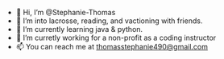 - 👋 Hi, I’m @Stephanie-Thomas
- 👀 I’m into lacrosse, reading, and vactioning with friends.
- 🌱 I’m currently learning java & python.
- 💞️ I’m curretly working for a non-profit as a coding instructor
- 📫 You can reach me at thomasstephanie490@gmail.com

<!---
Stephanie-Thomas/Stephanie-Thomas is a ✨ special ✨ repository because its `README.md` (this file) appears on your GitHub profile.
You can click the Preview link to take a look at your changes.
--->
